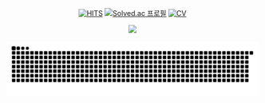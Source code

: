 <div align="center">

  <div align="center">

  [![HITS](https://myhits.vercel.app/api/hit/https%3A%2F%2Fgithub.com%2FAssembleCat?color=green&label=HITS&size=small)](https://myhits.vercel.app) 
  [![Solved.ac 프로필](http://mazassumnida.wtf/api/mini/generate_badge?boj=cheonshin99)](https://solved.ac/cheonshin99)
  [![CV](https://img.shields.io/badge/CV-Here-blue?logo=Read%20the%20Docs&logoColor=white)](https://assemblecat.github.io/resume-nextjs/)

  </div>

![](https://nirzak-streak-stats.vercel.app/?user=assemblecat&theme=default_repocard&hide_border=true)

![snake animation](https://raw.githubusercontent.com/assemblecat/assemblecat/output/github-contribution-grid-snake.svg)

</div>
